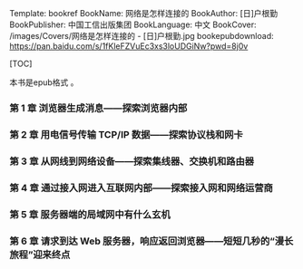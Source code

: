 Template: bookref
BookName: 网络是怎样连接的
BookAuthor: [日]户根勤
BookPublisher: 中国工信出版集团
BookLanguage: 中文
BookCover: /images/Covers/网络是怎样连接的 - [日]户根勤.jpg
bookepubdownload: https://pan.baidu.com/s/1fKleFZVuEc3xs3loUDGiNw?pwd=8j0v 



[TOC]

本书是epub格式 。


### 第 1 章 浏览器生成消息——探索浏览器内部


### 第 2 章 用电信号传输 TCP/IP 数据——探索协议栈和网卡


### 第 3 章 从网线到网络设备——探索集线器、交换机和路由器


### 第 4 章 通过接入网进入互联网内部——探索接入网和网络运营商

### 第 5 章 服务器端的局域网中有什么玄机

### 第 6 章 请求到达 Web 服务器，响应返回浏览器——短短几秒的“漫长旅程”迎来终点

